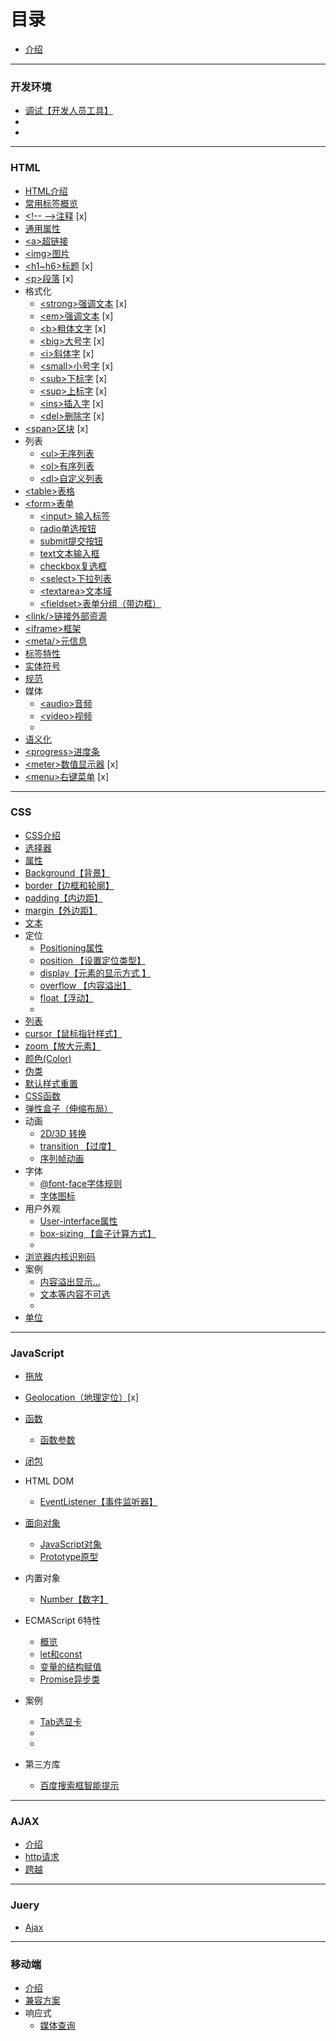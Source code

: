 # 目录

* [介绍](README.md)

---
### 开发环境
* [调试【开发人员工具】](Prepare/debug.md)
* []()
* []()
---
### HTML
* [HTML介绍](./HTML/intro.md)
* [常用标签概览](./HTML/often-label.md)
* [&lt;!-- --&gt;注释]() [x]
* [通用属性](./HTML/general-attributes.md)
* [&lt;a&gt;超链接](./HTML/labels/a.md)
* [&lt;img&gt;图片](./HTML/labels/img.md)
* [&lt;h1~h6&gt;标题]() [x]
* [&lt;p&gt;段落]() [x]
* 格式化
  * [&lt;strong&gt;强调文本]() [x]
  * [&lt;em&gt;强调文本]() [x]
  * [&lt;b&gt;粗体文字]() [x]
  * [&lt;big&gt;大号字]() [x]
  * [&lt;i&gt;斜体字]() [x]
  * [&lt;small&gt;小号字]() [x]
  * [&lt;sub&gt;下标字]() [x]
  * [&lt;sup&gt;上标字]() [x]
  * [&lt;ins&gt;插入字]() [x]
  * [&lt;del&gt;删除字]() [x]
* [&lt;span&gt;区块]() [x]
* 列表
  * [&lt;ul&gt;无序列表](HTML/labels/lists/ul.md)
  * [&lt;ol&gt;有序列表](HTML/labels/lists/ol.md)
  * [&lt;dl&gt;自定义列表](./HTML/labels/lists/dl.md)
* [&lt;table&gt;表格](./HTML/labels/table.md)
* [&lt;form&gt;表单](./HTML/labels/forms/form.md)
  * [&lt;input&gt; 输入标签](./HTML/labels/forms/input.md)
  * [radio单选按钮](./HTML/labels/forms/radio.md)
  * [submit提交按钮](./HTML/labels/forms/submit.md)
  * [text文本输入框](./HTML/labels/forms/text.md)
  * [checkbox复选框](./HTML/labels/forms/checkbox.md)
  * [&lt;select&gt;下拉列表](./HTML/labels/forms/select.md)
  * [&lt;textarea&gt;文本域](./HTML/labels/forms/textarea.md)
  * [&lt;fieldset&gt;表单分组（带边框）](HTML/labels/forms/fieldset.md)
* [&lt;link/&gt;链接外部资源](./HTML/labels/link.md)
* [&lt;iframe&gt;框架](./HTML/labels/iframe.md)
* [&lt;meta/&gt;元信息](./HTML/labels/meta.md)
* [标签特性](./HTML/characteristic.md)
* [实体符号](./HTML/symbols.md)
* [规范](./HTML/specification.md)
*  媒体
   *  [&lt;audio&gt;音频](HTML/labels/media/audio.md)
   *  [&lt;video&gt;视频](HTML/labels/media/video.md)
   *  []()
* [语义化](HTML/semantic.md)
* [&lt;progress&gt;进度条](HTML/labels/progress.md)
* [&lt;meter&gt;数值显示器]() [x]
* [&lt;menu&gt;右键菜单]() [x]
---
### CSS
* [CSS介绍](./CSS/intro.md)
* [选择器](./CSS/selector.md)
* [属性](./CSS/attributes.md)
* [Background【背景】](./CSS/background.md)
* [border【边框和轮廓】](./CSS/border.md)
* [padding【内边距】](./CSS/padding.md)
* [margin【外边距】](./CSS/margin.md)
* [文本](./CSS/text.md)
* 定位
  * [Positioning属性](CSS/Positioning/positioning-attributes.md)
  * [position 【设置定位类型】](CSS/Positioning/position.md)
  * [display【元素的显示方式 】](CSS/Positioning/display.md)
  * [overflow 【内容溢出】](CSS/Positioning/overflow.md)
  * [float【浮动】](CSS/Positioning/float.md)
  * []()
* [列表](CSS/list.md)
* [cursor【鼠标指针样式】](CSS/cursor.md)
* [zoom【放大元素】](CSS/zoom.md)
* [颜色(Color) ](CSS/color.md)
* [伪类](CSS/pseudo-class.md)
* [默认样式重置](CSS/default-style-reset.md)
* [CSS函数](CSS/css-function.md)
* [弹性盒子（伸缩布局）](CSS/flexible-box.md)
* 动画
  * [2D/3D 转换](CSS/animation/3d-transform.md)
  * [transition 【过度】](CSS/animation/transition.md)
  * [序列帧动画](CSS/animation/keyframes.md)
* 字体
  * [@font-face字体规则](CSS/font/font-face..md)
  * [字体图标](CSS/font/font-icon.md)
* 用户外观
  * [User-interface属性](CSS/user-interface/user-interface-attributes.md)
  * [box-sizing 【盒子计算方式】](CSS/user-interface/box-sizing.md)
  * []()
* [浏览器内核识别码](CSS/sign.md)
* 案例
  * [内容溢出显示...](CSS/case-study/display-ellipsis.md)
  * [文本等内容不可选](CSS/case-study/not-optional.md)
  * []()
* [单位]()
---

### JavaScript

* [拖放](./JavaScript/dragand_drop.md)
* [Geolocation（地理定位）]()[x]
* [函数](javascript:void)
  * [函数参数]()
* [闭包](./JavaScript/function-closures.md)
* HTML DOM
  * [EventListener【事件监听器】](./JavaScript/html-dom/eventlistener.md)
* [面向对象](javascript:void)
  * [JavaScript对象](./JavaScript/obj/intro.md)
  * [Prototype原型](./javascript/obj/prototype.md)
* 内置对象
  * [Number【数字】](./JavaScript/built-in-objects/number.md)
* ECMAScript 6特性
  * [概览](./JavaScript/es6/overview.md)
  * [let和const](./JavaScript/es6/let&const.md)
  * [变量的结构赋值](./javascript/es6/destructuring.md)
  * [Promise异步类](./JavaScript/es6/promise.md)

* 案例
    * [Tab选显卡](JavaScript/case-study/tab.md)
  * []()
  * []()
* 第三方库
  * [百度搜索框智能提示](JavaScript/libs/baiduSug.md)




---

### AJAX
* [介绍](AJAX/intro.md)
* [http请求](AJAX/XMLHttpRequest.md)
* [跨越](AJAX/cross-domain.md)

---

### Juery
* [Ajax](Jqyery/Ajax.md)

---
### 移动端
* [介绍](Mobile/intro.md)
* [兼容方案](Mobile/compatible.md)
* 响应式
  * [媒体查询](Mobile/Responsive/media-inquiries.md)